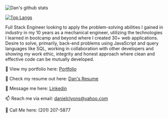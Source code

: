 ![Dan's github stats](https://github-readme-stats.vercel.app/api?username=dancl6&show_icons=true&theme=dark)

[![Top Langs](https://github-readme-stats.vercel.app/api/top-langs/?username=dancl6&layout=compact)](https://github.com/dancl6/github-readme-stats)

Full Stack Engineer looking to apply the problem-solving abilities I gained in industry in my 10 years as a mechanical engineer, utilizing the technologies I learned in bootcamp and beyond where I created 30+ web applications. Desire to solve, primarily, back-end problems using JavaScript and query languages like SQL, working in collaboration with other developers and showing my work ethic, integrity and honest approach where clean and effective code can be mutually developed.

👀 View my portfolio here: [Portfolio](https://dan-lyonss-amazing-site.webflow.io/)

📝 Check my resume out here: [Dan's Resume](https://docs.google.com/document/d/1jC2npueCnmEXJ8ZwIcWV6IMdALRwOoAEGCpuUavG1e8/edit?usp=sharing)

💬 Message me here: [Linkedin](http://linkedin.com/in/dan-c-lyons/)

📫 Reach me via email: [danielclyons@yahoo.com](mailto:danielclyons@yahoo.com)

📲 Call Me here: (201) 207-5877
